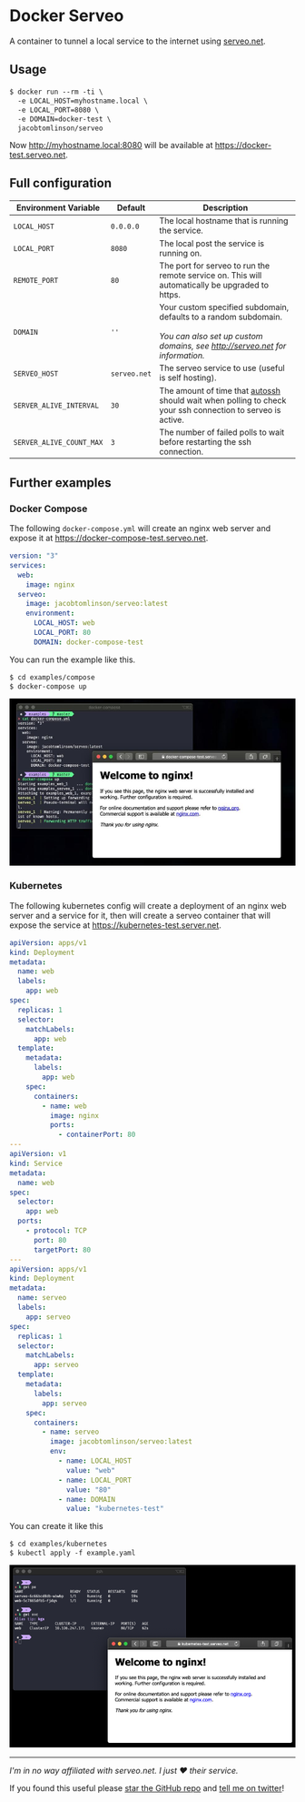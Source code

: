 # Docker Serveo

A container to tunnel a local service to the internet using [serveo.net](https://serveo.net).

## Usage

```console
$ docker run --rm -ti \
  -e LOCAL_HOST=myhostname.local \
  -e LOCAL_PORT=8080 \
  -e DOMAIN=docker-test \
  jacobtomlinson/serveo
```

Now http://myhostname.local:8080 will be available at https://docker-test.serveo.net.

## Full configuration

| Environment Variable  | Default | Description |
| ------------- | ------------- | ------------- |
| `LOCAL_HOST` | `0.0.0.0` | The local hostname that is running the service. |
| `LOCAL_PORT` | `8080` | The local post the service is running on. |
| `REMOTE_PORT` | `80` | The port for serveo to run the remote service on. This will automatically be upgraded to https. |
| `DOMAIN` | `''` | Your custom specified subdomain, defaults to a random subdomain. <br /><br />_You can also set up custom domains, see http://serveo.net for information._ |
| `SERVEO_HOST` | `serveo.net` | The serveo service to use (useful is self hosting). |
| `SERVER_ALIVE_INTERVAL` | `30` | The amount of time that [autossh](https://linux.die.net/man/1/autossh) should wait when polling to check your ssh connection to serveo is active. |
| `SERVER_ALIVE_COUNT_MAX` | `3` | The number of failed polls to wait before restarting the ssh connection. |

## Further examples

### Docker Compose

The following `docker-compose.yml` will create an nginx web server and expose it at https://docker-compose-test.serveo.net.

```yaml
version: "3"
services:
  web:
    image: nginx
  serveo:
    image: jacobtomlinson/serveo:latest
    environment:
      LOCAL_HOST: web
      LOCAL_PORT: 80
      DOMAIN: docker-compose-test
```

You can run the example like this.

```console
$ cd examples/compose
$ docker-compose up
```

![screenshot of browser showing nginx test page](examples/compose/compose-screenshot.jpg)

### Kubernetes

The following kubernetes config will create a deployment of an nginx web server and a service for it, then will create a serveo container that will expose the service at https://kubernetes-test.server.net.

```yaml
apiVersion: apps/v1
kind: Deployment
metadata:
  name: web
  labels:
    app: web
spec:
  replicas: 1
  selector:
    matchLabels:
      app: web
  template:
    metadata:
      labels:
        app: web
    spec:
      containers:
        - name: web
          image: nginx
          ports:
            - containerPort: 80
---
apiVersion: v1
kind: Service
metadata:
  name: web
spec:
  selector:
    app: web
  ports:
    - protocol: TCP
      port: 80
      targetPort: 80
---
apiVersion: apps/v1
kind: Deployment
metadata:
  name: serveo
  labels:
    app: serveo
spec:
  replicas: 1
  selector:
    matchLabels:
      app: serveo
  template:
    metadata:
      labels:
        app: serveo
    spec:
      containers:
        - name: serveo
          image: jacobtomlinson/serveo:latest
          env:
            - name: LOCAL_HOST
              value: "web"
            - name: LOCAL_PORT
              value: "80"
            - name: DOMAIN
              value: "kubernetes-test"
```

You can create it like this

```console
$ cd examples/kubernetes
$ kubectl apply -f example.yaml
```

![screenshot of terminal showing kubernetes resources and browser showing nginx test page](examples/kubernetes/kubernetes-screenshot.png)

---

_I'm in no way affiliated with serveo.net. I just ❤ their service._

If you found this useful please [star the GitHub repo](https://github.com/jacobtomlinson/docker-serveo) and [tell me on twitter](https://twitter.com/_jacobtomlinson)!
